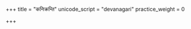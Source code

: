 +++
title = "कनिक्रन्ति"
unicode_script = "devanagari"
practice_weight = 0

+++
<div class="js_include" url="/vedAH_sAma/paravastu-saama/devaH/somaH/kanikranti/"  newLevelForH1="1" includeTitle="true"> </div>